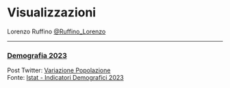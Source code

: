 # Visualizzazioni

Lorenzo Ruffino
[@Ruffino_Lorenzo](https://twitter.com/Ruffino_Lorenzo)

---------------

### [Demografia 2023](Indicatori%20demografici%202023)
Post Twitter: [Variazione Popolazione](https://twitter.com/Ruffino_Lorenzo/status/1775169062701818105) <br>
Fonte: [Istat - Indicatori Demografici 2023](https://www.istat.it/it/archivio/295586)



